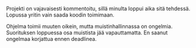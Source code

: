 Projekti on vajavaisesti kommentoitu, sillä minulta loppui aika sitä tehdessä.
Lopussa yritin vain saada koodin toimimaan.

Ohjelma toimii muuten oikein, mutta muistinhallinnassa on ongelmia.
Suorituksen loppuessa osa muistista jää vapauttamatta.
En saanut ongelmaa korjattua ennen deadlinea.

